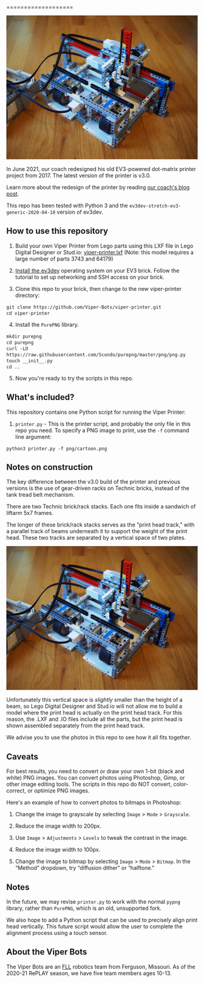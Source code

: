 ===================

![Viper printer image](https://github.com/Viper-Bots/viper-printer/blob/main/jpg/printer1-for-repo.jpg)

In June 2021, our coach redesigned his old EV3-powered dot-matrix printer project from 2017. The latest version of the printer is v3.0.

Learn more about the redesign of the printer by reading [our coach's blog post](https://www.joshrenaud.com/family/archives/2021/06/revisiting-my-dot-matrix-ev3-lego-printer.html).

This repo has been tested with Python 3 and the `ev3dev-stretch-ev3-generic-2020-04-10` version of ev3dev.


How to use this repository
--------------------------

1. Build your own Viper Printer from Lego parts using this LXF file in Lego Digital Designer or Stud.io: [viper-printer.lxf](https://github.com/Viper-Bots/viper-printer/blob/main/lxf/viper-printer.lxf) (Note: this model requires a large number of parts 3743 and 64179)

2. [Install the ev3dev](https://www.ev3dev.org/docs/getting-started/) operating system on your EV3 brick. Follow the tutorial to set up networking and SSH access on your brick.

3. Clone this repo to your brick, then change to the new viper-printer directory:

```
git clone https://github.com/Viper-Bots/viper-printer.git
cd viper-printer
```

4. Install the `PurePNG` library.

```
mkdir purepng
cd purepng
curl -LO https://raw.githubusercontent.com/Scondo/purepng/master/png/png.py
touch __init__.py
cd ..
```

5. Now you're ready to try the scripts in this repo.


What's included?
----------------

This repository contains one Python script for running the Viper Printer:

1. `printer.py` - This is the printer script, and probably the only file in this repo you need. To specify a PNG image to print, use the `-f` command line argument:

```
python3 printer.py -f png/cartoon.png
```


Notes on construction
---------------------

The key difference between the v3.0 build of the printer and previous versions is the use of gear-driven racks on Technic bricks, instead of the tank tread belt mechanism. 

There are two Technic brick/rack stacks. Each one fits inside a sandwich of liftarm 5x7 frames. 

The longer of these brick/rack stacks serves as the "print head track," with a parallel track of beams underneath it to support the weight of the print head.  These two tracks are separated by a vertical space of two plates.

![Viper printer image](https://github.com/Viper-Bots/viper-printer/blob/main/jpg/printer1-for-repo.jpg)

Unfortunately this vertical space is _slightly_ smaller than the height of a beam, so Lego Digital Designer and Stud.io will not allow me to build a model where the print head is actually on the print head track. For this reason, the .LXF and .IO files include all the parts, but the print head is shown assembled separately from the print head track. 

We advise you to use the photos in this repo to see how it all fits together.



Caveats
-------

For best results, you need to convert or draw your own 1-bit (black and white) PNG images. You can convert photos using Photoshop, Gimp, or other image editing tools. The scripts in this repo do NOT convert, color-correct, or optimize PNG images.

Here's an example of how to convert photos to bitmaps in Photoshop:

1. Change the image to grayscale by selecting `Image` > `Mode` > `Grayscale`.

2. Reduce the image width to 200px.

3. Use `Image` > `Adjustments` > `Levels` to tweak the contrast in the image.

4. Reduce the image width to 100px.

5. Change the image to bitmap by selecting `Image` > `Mode` > `Bitmap`. In the “Method” dropdown, try “diffusion dither" or “halftone."



Notes
-----

In the future, we may revise `printer.py` to work with the normal `pypng` library, rather than `PurePNG`, which is an old, unsupported fork. 

We also hope to add a Python script that can be used to precisely align print head vertically. This future script would allow the user to complete the alignment process using a touch sensor.



About the Viper Bots
--------------------
The Viper Bots are an [FLL](https://firstlegoleague.org) robotics team from Ferguson, Missouri. As of the 2020-21 RePLAY season, we have five team members ages 10-13.
